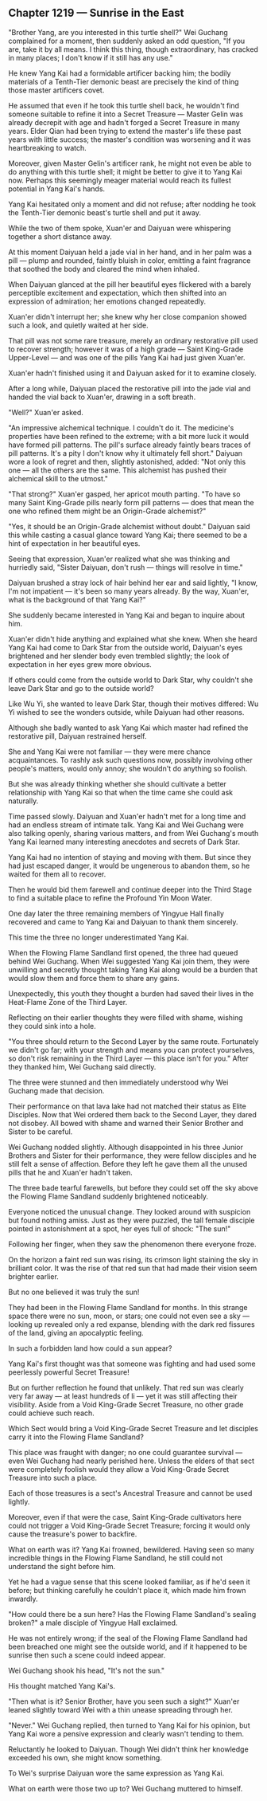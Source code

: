 ## Chapter 1219 — Sunrise in the East

"Brother Yang, are you interested in this turtle shell?" Wei Guchang complained for a moment, then suddenly asked an odd question, "If you are, take it by all means. I think this thing, though extraordinary, has cracked in many places; I don't know if it still has any use."

He knew Yang Kai had a formidable artificer backing him; the bodily materials of a Tenth-Tier demonic beast are precisely the kind of thing those master artificers covet.

He assumed that even if he took this turtle shell back, he wouldn't find someone suitable to refine it into a Secret Treasure — Master Gelin was already decrepit with age and hadn't forged a Secret Treasure in many years. Elder Qian had been trying to extend the master's life these past years with little success; the master's condition was worsening and it was heartbreaking to watch.

Moreover, given Master Gelin's artificer rank, he might not even be able to do anything with this turtle shell; it might be better to give it to Yang Kai now. Perhaps this seemingly meager material would reach its fullest potential in Yang Kai's hands.

Yang Kai hesitated only a moment and did not refuse; after nodding he took the Tenth-Tier demonic beast's turtle shell and put it away.

While the two of them spoke, Xuan'er and Daiyuan were whispering together a short distance away.

At this moment Daiyuan held a jade vial in her hand, and in her palm was a pill — plump and rounded, faintly bluish in color, emitting a faint fragrance that soothed the body and cleared the mind when inhaled.

When Daiyuan glanced at the pill her beautiful eyes flickered with a barely perceptible excitement and expectation, which then shifted into an expression of admiration; her emotions changed repeatedly.

Xuan'er didn't interrupt her; she knew why her close companion showed such a look, and quietly waited at her side.

That pill was not some rare treasure, merely an ordinary restorative pill used to recover strength; however it was of a high grade — Saint King-Grade Upper-Level — and was one of the pills Yang Kai had just given Xuan'er.

Xuan'er hadn't finished using it and Daiyuan asked for it to examine closely.

After a long while, Daiyuan placed the restorative pill into the jade vial and handed the vial back to Xuan'er, drawing in a soft breath.

"Well?" Xuan'er asked.

"An impressive alchemical technique. I couldn't do it. The medicine's properties have been refined to the extreme; with a bit more luck it would have formed pill patterns. The pill's surface already faintly bears traces of pill patterns. It's a pity I don't know why it ultimately fell short." Daiyuan wore a look of regret and then, slightly astonished, added: "Not only this one — all the others are the same. This alchemist has pushed their alchemical skill to the utmost."

"That strong?" Xuan'er gasped, her apricot mouth parting. "To have so many Saint King-Grade pills nearly form pill patterns — does that mean the one who refined them might be an Origin-Grade alchemist?"

"Yes, it should be an Origin-Grade alchemist without doubt." Daiyuan said this while casting a casual glance toward Yang Kai; there seemed to be a hint of expectation in her beautiful eyes.

Seeing that expression, Xuan'er realized what she was thinking and hurriedly said, "Sister Daiyuan, don't rush — things will resolve in time."

Daiyuan brushed a stray lock of hair behind her ear and said lightly, "I know, I'm not impatient — it's been so many years already. By the way, Xuan'er, what is the background of that Yang Kai?"

She suddenly became interested in Yang Kai and began to inquire about him.

Xuan'er didn't hide anything and explained what she knew. When she heard Yang Kai had come to Dark Star from the outside world, Daiyuan's eyes brightened and her slender body even trembled slightly; the look of expectation in her eyes grew more obvious.

If others could come from the outside world to Dark Star, why couldn't she leave Dark Star and go to the outside world?

Like Wu Yi, she wanted to leave Dark Star, though their motives differed: Wu Yi wished to see the wonders outside, while Daiyuan had other reasons.

Although she badly wanted to ask Yang Kai which master had refined the restorative pill, Daiyuan restrained herself.

She and Yang Kai were not familiar — they were mere chance acquaintances. To rashly ask such questions now, possibly involving other people's matters, would only annoy; she wouldn't do anything so foolish.

But she was already thinking whether she should cultivate a better relationship with Yang Kai so that when the time came she could ask naturally.

Time passed slowly. Daiyuan and Xuan'er hadn't met for a long time and had an endless stream of intimate talk. Yang Kai and Wei Guchang were also talking openly, sharing various matters, and from Wei Guchang's mouth Yang Kai learned many interesting anecdotes and secrets of Dark Star.

Yang Kai had no intention of staying and moving with them. But since they had just escaped danger, it would be ungenerous to abandon them, so he waited for them all to recover.

Then he would bid them farewell and continue deeper into the Third Stage to find a suitable place to refine the Profound Yin Moon Water.

One day later the three remaining members of Yingyue Hall finally recovered and came to Yang Kai and Daiyuan to thank them sincerely.

This time the three no longer underestimated Yang Kai.

When the Flowing Flame Sandland first opened, the three had queued behind Wei Guchang. When Wei suggested Yang Kai join them, they were unwilling and secretly thought taking Yang Kai along would be a burden that would slow them and force them to share any gains.

Unexpectedly, this youth they thought a burden had saved their lives in the Heat-Flame Zone of the Third Layer.

Reflecting on their earlier thoughts they were filled with shame, wishing they could sink into a hole.

"You three should return to the Second Layer by the same route. Fortunately we didn't go far; with your strength and means you can protect yourselves, so don't risk remaining in the Third Layer — this place isn't for you." After they thanked him, Wei Guchang said directly.

The three were stunned and then immediately understood why Wei Guchang made that decision.

Their performance on that lava lake had not matched their status as Elite Disciples. Now that Wei ordered them back to the Second Layer, they dared not disobey. All bowed with shame and warned their Senior Brother and Sister to be careful.

Wei Guchang nodded slightly. Although disappointed in his three Junior Brothers and Sister for their performance, they were fellow disciples and he still felt a sense of affection. Before they left he gave them all the unused pills that he and Xuan'er hadn't taken.

The three bade tearful farewells, but before they could set off the sky above the Flowing Flame Sandland suddenly brightened noticeably.

Everyone noticed the unusual change. They looked around with suspicion but found nothing amiss. Just as they were puzzled, the tall female disciple pointed in astonishment at a spot, her eyes full of shock: "The sun!"

Following her finger, when they saw the phenomenon there everyone froze.

On the horizon a faint red sun was rising, its crimson light staining the sky in brilliant color. It was the rise of that red sun that had made their vision seem brighter earlier.

But no one believed it was truly the sun!

They had been in the Flowing Flame Sandland for months. In this strange space there were no sun, moon, or stars; one could not even see a sky — looking up revealed only a red expanse, blending with the dark red fissures of the land, giving an apocalyptic feeling.

In such a forbidden land how could a sun appear?

Yang Kai's first thought was that someone was fighting and had used some peerlessly powerful Secret Treasure!

But on further reflection he found that unlikely. That red sun was clearly very far away — at least hundreds of li — yet it was still affecting their visibility. Aside from a Void King-Grade Secret Treasure, no other grade could achieve such reach.

Which Sect would bring a Void King-Grade Secret Treasure and let disciples carry it into the Flowing Flame Sandland?

This place was fraught with danger; no one could guarantee survival — even Wei Guchang had nearly perished here. Unless the elders of that sect were completely foolish would they allow a Void King-Grade Secret Treasure into such a place.

Each of those treasures is a sect's Ancestral Treasure and cannot be used lightly.

Moreover, even if that were the case, Saint King-Grade cultivators here could not trigger a Void King-Grade Secret Treasure; forcing it would only cause the treasure's power to backfire.

What on earth was it? Yang Kai frowned, bewildered. Having seen so many incredible things in the Flowing Flame Sandland, he still could not understand the sight before him.

Yet he had a vague sense that this scene looked familiar, as if he'd seen it before; but thinking carefully he couldn't place it, which made him frown inwardly.

"How could there be a sun here? Has the Flowing Flame Sandland's sealing broken?" a male disciple of Yingyue Hall exclaimed.

He was not entirely wrong; if the seal of the Flowing Flame Sandland had been breached one might see the outside world, and if it happened to be sunrise then such a scene could indeed appear.

Wei Guchang shook his head, "It's not the sun."

His thought matched Yang Kai's.

"Then what is it? Senior Brother, have you seen such a sight?" Xuan'er leaned slightly toward Wei with a thin unease spreading through her.

"Never." Wei Guchang replied, then turned to Yang Kai for his opinion, but Yang Kai wore a pensive expression and clearly wasn't tending to them.

Reluctantly he looked to Daiyuan. Though Wei didn't think her knowledge exceeded his own, she might know something.

To Wei's surprise Daiyuan wore the same expression as Yang Kai.

What on earth were those two up to? Wei Guchang muttered to himself.
